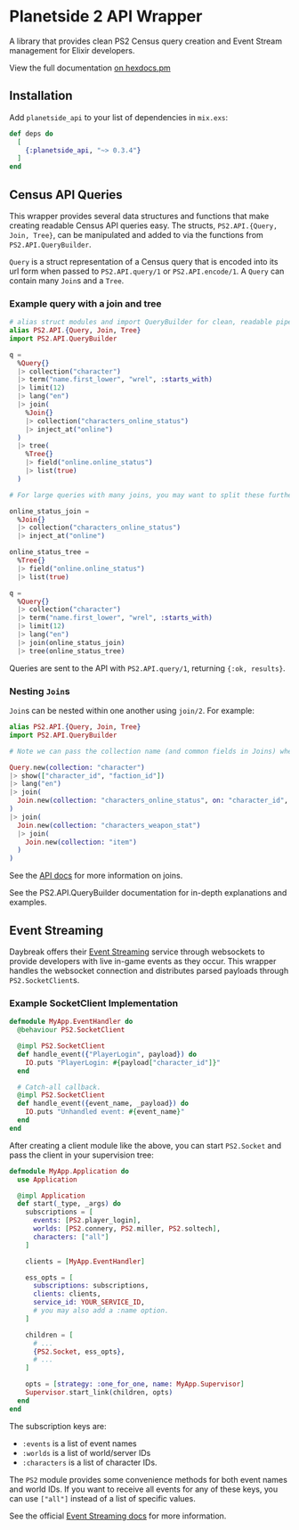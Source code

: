 # Planetside 2 API Wrapper

A library that provides clean PS2 Census query creation
and Event Stream management for Elixir developers.

View the full documentation [on hexdocs.pm](https://hexdocs.pm/planetside_api/PS2.API.html#content)

## Installation

Add `planetside_api` to your list of dependencies in `mix.exs`:

```elixir
def deps do
  [
    {:planetside_api, "~> 0.3.4"}
  ]
end
```

## Census API Queries

This wrapper provides several data structures and functions
that make creating readable Census API queries easy. The
structs, `PS2.API.{Query, Join, Tree}`, can be manipulated
and added to via the functions from `PS2.API.QueryBuilder`.

`Query` is a struct representation of a Census query that is
encoded into its url form when passed to `PS2.API.query/1`
or `PS2.API.encode/1`. A `Query` can contain many `Join`s and
a `Tree`.

### Example query with a join and tree

```elixir
# alias struct modules and import QueryBuilder for clean, readable pipelines.
alias PS2.API.{Query, Join, Tree}
import PS2.API.QueryBuilder

q =
  %Query{}
  |> collection("character")
  |> term("name.first_lower", "wrel", :starts_with)
  |> limit(12)
  |> lang("en")
  |> join(
    %Join{}
    |> collection("characters_online_status")
    |> inject_at("online")
  )
  |> tree(
    %Tree{}
    |> field("online.online_status")
    |> list(true)
  )

# For large queries with many joins, you may want to split these further into separate parts:

online_status_join =
  %Join{}
  |> collection("characters_online_status")
  |> inject_at("online")

online_status_tree =
  %Tree{}
  |> field("online.online_status")
  |> list(true)

q =
  %Query{}
  |> collection("character")
  |> term("name.first_lower", "wrel", :starts_with)
  |> limit(12)
  |> lang("en")
  |> join(online_status_join)
  |> tree(online_status_tree)
```

Queries are sent to the API with `PS2.API.query/1`,
returning `{:ok, results}`.

### Nesting `Join`s

`Join`s can be nested within one another using `join/2`. For
example:

```elixir
alias PS2.API.{Query, Join, Tree}
import PS2.API.QueryBuilder

# Note we can pass the collection name (and common fields in Joins) when using a new/1 function.

Query.new(collection: "character")
|> show(["character_id", "faction_id"])
|> lang("en")
|> join(
  Join.new(collection: "characters_online_status", on: "character_id", inject_at: "online")
)
|> join(
  Join.new(collection: "characters_weapon_stat")
  |> join(
    Join.new(collection: "item")
  )
)
```

See the [API docs](https://census.daybreakgames.com/#query-commands)
for more information on joins.

See the PS2.API.QueryBuilder documentation for in-depth explanations and
examples.

## Event Streaming

Daybreak offers their [Event Streaming](https://census.daybreakgames.com/#what-is-websocket)
service through websockets to provide developers with live in-game
events as they occur. This wrapper handles the websocket connection
and distributes parsed payloads through `PS2.SocketClient`s.

### Example SocketClient Implementation

```elixir
defmodule MyApp.EventHandler do
  @behaviour PS2.SocketClient

  @impl PS2.SocketClient
  def handle_event({"PlayerLogin", payload}) do
    IO.puts "PlayerLogin: #{payload["character_id"]}"
  end

  # Catch-all callback.
  @impl PS2.SocketClient
  def handle_event({event_name, _payload}) do
    IO.puts "Unhandled event: #{event_name}"
  end
end
```

After creating a client module like the above, you can start `PS2.Socket`
and pass the client in your supervision tree:

```elixir
defmodule MyApp.Application do
  use Application

  @impl Application
  def start(_type, _args) do
    subscriptions = [
      events: [PS2.player_login],
      worlds: [PS2.connery, PS2.miller, PS2.soltech],
      characters: ["all"]
    ]

    clients = [MyApp.EventHandler]

    ess_opts = [
      subscriptions: subscriptions,
      clients: clients,
      service_id: YOUR_SERVICE_ID,
      # you may also add a :name option.
    ]

    children = [
      # ...
      {PS2.Socket, ess_opts},
      # ...
    ]

    opts = [strategy: :one_for_one, name: MyApp.Supervisor]
    Supervisor.start_link(children, opts)
  end
end
```

The subscription keys are:

- `:events` is a list of event names
- `:worlds` is a list of world/server IDs
- `:characters` is a list of character IDs.

The `PS2` module provides some convenience methods for both
event names and world IDs. If you want to receive all events
for any of these keys, you can use `["all"]` instead of a
list of specific values.

See the official [Event Streaming docs](https://census.daybreakgames.com/#what-is-websocket)
for more information.
